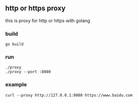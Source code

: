 ## http or https proxy

this is proxy for http or https with golang

### build

```
go build
```


### run

```
./proxy
./proxy --port :8080

```

### example

```
curl --proxy http://127.0.0.1:8080 https://www.baidu.com
```
